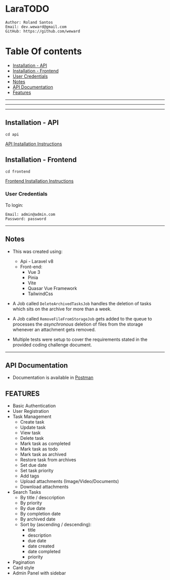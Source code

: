 # LaraTODO


```
Author: Roland Santos
Email: dev.weward@gmail.com
GitHub: https://github.com/weward
```

# Table Of contents

- [Installation - API](#installation---api)
- [Installation - Frontend](#installation---frontend)
- [User Credentials](#user-credentials)
- [Notes](#notes)
- [API Documentation](#api-documentation)
- [Features](#features)


---
---
---


## Installation - API

```
cd api
```

[API Installation Instructions](https://github.com/weward/laratodo/blob/master/api/README.md)

## Installation - Frontend

```
cd frontend
```

[Frontend Installation Instructions](https://github.com/weward/laratodo/blob/master/frontend/README.md)

### User Credentials

To login: 
```
Email: admin@admin.com
Password: password
```


---

## Notes

- This was created using:
    - Api - Laravel v8
    - Front-end: 
        - Vue 3
        - Pinia
        - Vite
        - Quasar Vue Framework
        - TailwindCss

- A Job called `DeleteArchivedTasksJob` handles the deletion of tasks which sits on the archive for more than a week.
- A Job called `RemoveFileFromStorageJob` gets added to the queue to processes the *asynchronous* deletion of files from the storage whenever an attachment gets removed. 
- Multiple tests were setup to cover the requirements stated in the provided coding challenge document.

---

## API Documentation
- Documentation is available in [Postman](https://documenter.getpostman.com/view/6440758/2s9Y5cug1f)



## FEATURES

- Basic Authentication
- User Registration
- Task Management 
    - Create task
    - Update task
    - View task
    - Delete task
    - Mark task as completed
    - Mark task as todo
    - Mark task as archived
    - Restore task from archives
    - Set due date
    - Set task priority
    - Add tags 
    - Upload attachments (Image/Video/Documents)
    - Download attachments
- Search Tasks
    - By title / desccription
    - By priority
    - By due date
    - By completion date
    - By archived date
    - Sort by (ascending / descending): 
        - title
        - description
        - due date
        - date created
        - date completed
        - priority
- Pagination
- Card style
- Admin Panel with sidebar
